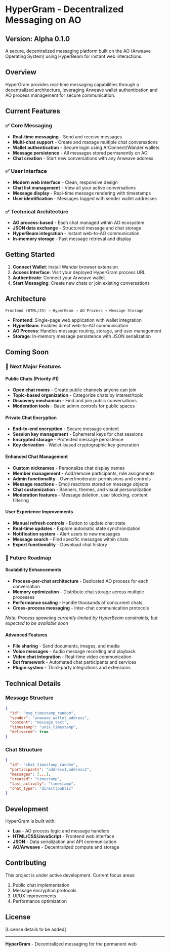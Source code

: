 # HyperGram - Decentralized Messaging on AO
## Version: Alpha 0.1.0

A secure, decentralized messaging platform built on the AO (Arweave Operating System) using HyperBeam for instant web interactions.

## Overview

HyperGram provides real-time messaging capabilities through a decentralized architecture, leveraging Arweave wallet authentication and AO process management for secure communication.

## Current Features

### ✅ Core Messaging
- **Real-time messaging** - Send and receive messages
- **Multi-chat support** - Create and manage multiple chat conversations
- **Wallet authentication** - Secure login using ArConnect/Wander wallets
- **Message persistence** - All messages stored permanently on AO
- **Chat creation** - Start new conversations with any Arweave address

### ✅ User Interface
- **Modern web interface** - Clean, responsive design
- **Chat list management** - View all your active conversations
- **Message display** - Real-time message rendering with timestamps
- **User identification** - Messages tagged with sender wallet addresses

### ✅ Technical Architecture
- **AO process-based** - Each chat managed within AO ecosystem
- **JSON data exchange** - Structured message and chat storage
- **HyperBeam integration** - Instant web-to-AO communication
- **In-memory storage** - Fast message retrieval and display

## Getting Started

1. **Connect Wallet**: Install Wander browser extension
2. **Access Interface**: Visit your deployed HyperGram process URL
3. **Authenticate**: Connect your Arweave wallet
4. **Start Messaging**: Create new chats or join existing conversations

## Architecture

```
Frontend (HTML/JS) → HyperBeam → AO Process → Message Storage
```

- **Frontend**: Single-page web application with wallet integration
- **HyperBeam**: Enables direct web-to-AO communication
- **AO Process**: Handles message routing, storage, and user management
- **Storage**: In-memory message persistence with JSON serialization

## Coming Soon

### 🚀 Next Major Features

#### Public Chats (Priority #1)
- **Open chat rooms** - Create public channels anyone can join
- **Topic-based organization** - Categorize chats by interest/topic
- **Discovery mechanism** - Find and join public conversations
- **Moderation tools** - Basic admin controls for public spaces

#### Private Chat Encryption
- **End-to-end encryption** - Secure message content
- **Session key management** - Ephemeral keys for chat sessions
- **Encrypted storage** - Protected message persistence
- **Key derivation** - Wallet-based cryptographic key generation

#### Enhanced Chat Management
- **Custom nicknames** - Personalize chat display names
- **Member management** - Add/remove participants, role assignments
- **Admin functionality** - Owner/moderator permissions and controls
- **Message reactions** - Emoji reactions stored on message objects
- **Chat customization** - Banners, themes, and visual personalization
- **Moderation features** - Message deletion, user blocking, content filtering

#### User Experience Improvements
- **Manual refresh controls** - Button to update chat state
- **Real-time updates** - Explore automatic state synchronization
- **Notification system** - Alert users to new messages
- **Message search** - Find specific messages within chats
- **Export functionality** - Download chat history

### 🔮 Future Roadmap

#### Scalability Enhancements
- **Process-per-chat architecture** - Dedicated AO process for each conversation
- **Memory optimization** - Distribute chat storage across multiple processes  
- **Performance scaling** - Handle thousands of concurrent chats
- **Cross-process messaging** - Inter-chat communication protocols

*Note: Process spawning currently limited by HyperBeam constraints, but expected to be available soon*

#### Advanced Features
- **File sharing** - Send documents, images, and media
- **Voice messages** - Audio message recording and playback
- **Video chat integration** - Real-time video communication
- **Bot framework** - Automated chat participants and services
- **Plugin system** - Third-party integrations and extensions

## Technical Details

### Message Structure
```json
{
  "id": "msg_timestamp_random",
  "sender": "arweave_wallet_address",
  "content": "message_text",
  "timestamp": "unix_timestamp",
  "delivered": true
}
```

### Chat Structure
```json
{
  "id": "chat_timestamp_random",
  "participants": "address1,address2",
  "messages": [...],
  "created": "timestamp",
  "last_activity": "timestamp",
  "chat_type": "direct|public"
}
```

## Development

HyperGram is built with:
- **Lua** - AO process logic and message handlers
- **HTML/CSS/JavaScript** - Frontend web interface
- **JSON** - Data serialization and API communication
- **AO/Arweave** - Decentralized compute and storage

## Contributing

This project is under active development. Current focus areas:
1. Public chat implementation
2. Message encryption protocols
3. UI/UX improvements
4. Performance optimization

## License

[License details to be added]

---

**HyperGram** - Decentralized messaging for the permanent web
